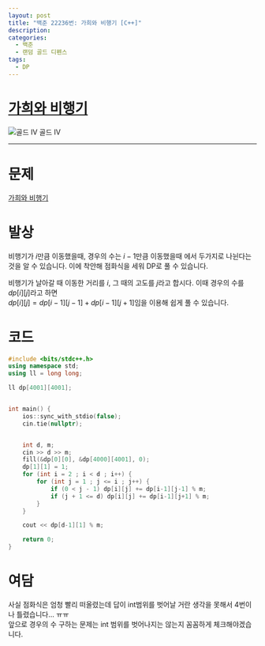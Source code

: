 ```yaml
---
layout: post
title: "백준 22236번: 가희와 비행기 [C++]"
description:
categories:
  - 백준
  - 랜덤 골드 디펜스
tags:
  - DP
---
```


# [가희와 비행기](https://www.acmicpc.net/problem/22236)
<div class="difficulty">
  <img class="solvedac-tier" src="https://d2gd6pc034wcta.cloudfront.net/tier/12.svg" alt="골드 IV">
  <span class="gold">골드 IV</span>
</div>

---

# 문제

[가희와 비행기](https://www.acmicpc.net/problem/22236)

# 발상

비행기가 $i$만큼 이동했을때, 경우의 수는 $i-1$만큼 이동했을때 에서 두가지로 나뉜다는 것을 알 수 있습니다. 이에 착안해 점화식을 세워 DP로 풀 수 있습니다.

비행기가 날아갈 때 이동한 거리를 $i$, 그 때의 고도를 $j$라고 합시다. 이때 경우의 수를 $dp[i][j]$라고 하면  
$dp[i][j] = dp[i-1][j-1] + dp[i-1][j+1]$임을 이용해 쉽게 풀 수 있습니다.

# 코드

```cpp
#include <bits/stdc++.h>
using namespace std;
using ll = long long;

ll dp[4001][4001];


int main() {
    ios::sync_with_stdio(false);
    cin.tie(nullptr);


    int d, m;
    cin >> d >> m;
    fill(&dp[0][0], &dp[4000][4001], 0);
    dp[1][1] = 1;
    for (int i = 2 ; i < d ; i++) {
        for (int j = 1 ; j <= i ; j++) {
            if (0 < j - 1) dp[i][j] += dp[i-1][j-1] % m;
            if (j + 1 <= d) dp[i][j] += dp[i-1][j+1] % m;
        }
    }

    cout << dp[d-1][1] % m;

    return 0;
}
```

# 여담

사실 점화식은 엄청 빨리 떠올렸는데 답이 int범위를 벗어날 거란 생각을 못해서 4번이나 틀렸습니다... ㅠㅠ  
앞으로 경우의 수 구하는 문제는 int 범위를 벗어나지는 않는지 꼼꼼하게 체크해야겠습니다.
